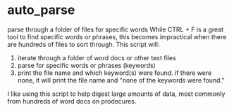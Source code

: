 # auto_parse
parse through a folder of files for specific words
While CTRL + F is a great tool to find specific words or phrases, this becomes impractical when there are hundreds of files to sort through. This script will:
  1) iterate through a folder of word docs or other text files
  2) parse for specific words or phrases (keywords)
  3) print the file name and which keyword(s) were found. if there were none, it will print the file name and "none of the         keywords were found."

I like using this script to help digest large amounts of data, most commonly from hundreds of word docs on prodecures.
